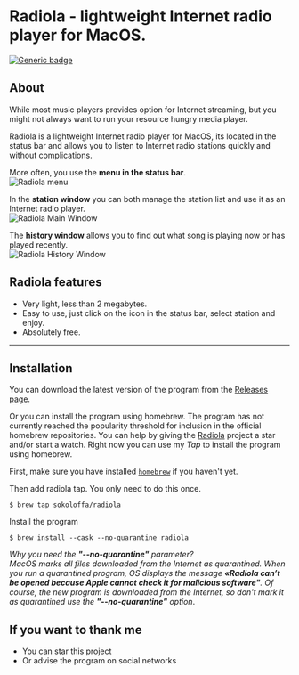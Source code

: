 # Radiola - lightweight Internet radio player for MacOS.

[![Generic badge](https://img.shields.io/badge/-Download-blue.svg?style=for-the-badge)](https://github.com/SokoloffA/radiola/releases)

## About
While most music players provides option for Internet streaming, but you might not always want to run your resource hungry media player. 

Radiola is a lightweight Internet radio player for MacOS, its located in the status bar and allows you to listen to Internet radio stations quickly and without complications.

More often, you use the **menu in the status bar**.  
![Radiola menu](https://user-images.githubusercontent.com/854935/182122940-a42de641-3377-4728-bd95-b3b6e54f2ea9.png)  


  
In the **station window** you can both manage the station list and use it as an Internet radio player.  
![Radiola Main Window](https://user-images.githubusercontent.com/854935/182121740-67f47916-85a7-4d3d-8742-a0ea06c511c9.png)


The **history window** allows you to find out what song is playing now or has played recently.  
![Radiola History Window](https://user-images.githubusercontent.com/854935/182125735-6dd7494a-c899-471e-a617-1dd09dbe497c.png)

## Radiola features
* Very light, less than 2 megabytes.
* Easy to use, just click on the icon in the status bar, select station and enjoy.
* Absolutely free.

___
## Installation
You can download the latest version of the program from the [Releases page](https://github.com/SokoloffA/radiola/releases).

Or you can install the program using homebrew.
The program has not currently reached the popularity threshold for inclusion in the official homebrew repositories. You can help by giving the [Radiola](https://github.com/SokoloffA/radiola) project a star and/or start a watch. Right now you can use my *Tap* to install the program using homebrew.

First, make sure you have installed [`homebrew`](https://brew.sh) if you haven't yet.

Then add radiola tap. You only need to do this once.
```
$ brew tap sokoloffa/radiola
```

Install the program
```
$ brew install --cask --no-quarantine radiola
```
*Why you need the **"--no-quarantine"** parameter?  
MacOS marks all files downloaded from the Internet as quarantined. When you run a quarantined program, OS displays the message **«Radiola can’t be opened because Apple cannot check it for malicious software"**.
Of course, the new program is downloaded from the Internet, so don't mark it as quarantined use the **"--no-quarantine"** option*.





## If you want to thank me
* You can star this project
* Or advise the program on social networks


